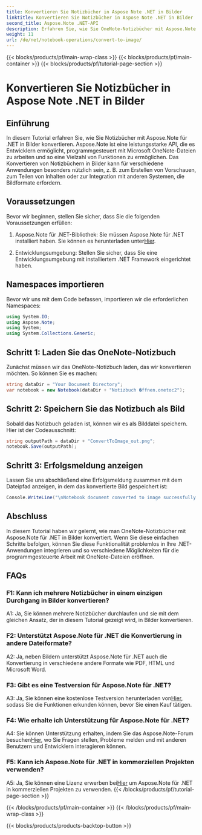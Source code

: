 ```yaml
---
title: Konvertieren Sie Notizbücher in Aspose Note .NET in Bilder
linktitle: Konvertieren Sie Notizbücher in Aspose Note .NET in Bilder
second_title: Aspose.Note .NET-API
description: Erfahren Sie, wie Sie OneNote-Notizbücher mit Aspose.Note für .NET in Bilder konvertieren. Befolgen Sie diese Schritt-für-Schritt-Anleitung für eine nahtlose Integration.
weight: 11
url: /de/net/notebook-operations/convert-to-image/
---
```


{{< blocks/products/pf/main-wrap-class >}}
{{< blocks/products/pf/main-container >}}
{{< blocks/products/pf/tutorial-page-section >}}

# Konvertieren Sie Notizbücher in Aspose Note .NET in Bilder

## Einführung

In diesem Tutorial erfahren Sie, wie Sie Notizbücher mit Aspose.Note für .NET in Bilder konvertieren. Aspose.Note ist eine leistungsstarke API, die es Entwicklern ermöglicht, programmgesteuert mit Microsoft OneNote-Dateien zu arbeiten und so eine Vielzahl von Funktionen zu ermöglichen. Das Konvertieren von Notizbüchern in Bilder kann für verschiedene Anwendungen besonders nützlich sein, z. B. zum Erstellen von Vorschauen, zum Teilen von Inhalten oder zur Integration mit anderen Systemen, die Bildformate erfordern.

## Voraussetzungen

Bevor wir beginnen, stellen Sie sicher, dass Sie die folgenden Voraussetzungen erfüllen:

1.  Aspose.Note für .NET-Bibliothek: Sie müssen Aspose.Note für .NET installiert haben. Sie können es herunterladen unter[Hier](https://releases.aspose.com/note/net/).

2. Entwicklungsumgebung: Stellen Sie sicher, dass Sie eine Entwicklungsumgebung mit installiertem .NET Framework eingerichtet haben.

## Namespaces importieren

Bevor wir uns mit dem Code befassen, importieren wir die erforderlichen Namespaces:

```csharp
using System.IO;
using Aspose.Note;
using System;
using System.Collections.Generic;
```

## Schritt 1: Laden Sie das OneNote-Notizbuch

Zunächst müssen wir das OneNote-Notizbuch laden, das wir konvertieren möchten. So können Sie es machen:

```csharp
string dataDir = "Your Document Directory";
var notebook = new Notebook(dataDir + "Notizbuch �ffnen.onetoc2");
```

## Schritt 2: Speichern Sie das Notizbuch als Bild

Sobald das Notizbuch geladen ist, können wir es als Bilddatei speichern. Hier ist der Codeausschnitt:

```csharp
string outputPath = dataDir + "ConvertToImage_out.png";
notebook.Save(outputPath);
```

## Schritt 3: Erfolgsmeldung anzeigen

Lassen Sie uns abschließend eine Erfolgsmeldung zusammen mit dem Dateipfad anzeigen, in dem das konvertierte Bild gespeichert ist:

```csharp
Console.WriteLine("\nNotebook document converted to image successfully.\nFile saved at " + outputPath);
```

## Abschluss

In diesem Tutorial haben wir gelernt, wie man OneNote-Notizbücher mit Aspose.Note für .NET in Bilder konvertiert. Wenn Sie diese einfachen Schritte befolgen, können Sie diese Funktionalität problemlos in Ihre .NET-Anwendungen integrieren und so verschiedene Möglichkeiten für die programmgesteuerte Arbeit mit OneNote-Dateien eröffnen.

## FAQs

### F1: Kann ich mehrere Notizbücher in einem einzigen Durchgang in Bilder konvertieren?

A1: Ja, Sie können mehrere Notizbücher durchlaufen und sie mit dem gleichen Ansatz, der in diesem Tutorial gezeigt wird, in Bilder konvertieren.

### F2: Unterstützt Aspose.Note für .NET die Konvertierung in andere Dateiformate?

A2: Ja, neben Bildern unterstützt Aspose.Note für .NET auch die Konvertierung in verschiedene andere Formate wie PDF, HTML und Microsoft Word.

### F3: Gibt es eine Testversion für Aspose.Note für .NET?

A3: Ja, Sie können eine kostenlose Testversion herunterladen von[Hier](https://releases.aspose.com/), sodass Sie die Funktionen erkunden können, bevor Sie einen Kauf tätigen.

### F4: Wie erhalte ich Unterstützung für Aspose.Note für .NET?

 A4: Sie können Unterstützung erhalten, indem Sie das Aspose.Note-Forum besuchen[Hier](https://forum.aspose.com/c/note/28), wo Sie Fragen stellen, Probleme melden und mit anderen Benutzern und Entwicklern interagieren können.

### F5: Kann ich Aspose.Note für .NET in kommerziellen Projekten verwenden?

 A5: Ja, Sie können eine Lizenz erwerben bei[Hier](https://purchase.aspose.com/buy) um Aspose.Note für .NET in kommerziellen Projekten zu verwenden.
{{< /blocks/products/pf/tutorial-page-section >}}

{{< /blocks/products/pf/main-container >}}
{{< /blocks/products/pf/main-wrap-class >}}

{{< blocks/products/products-backtop-button >}}
